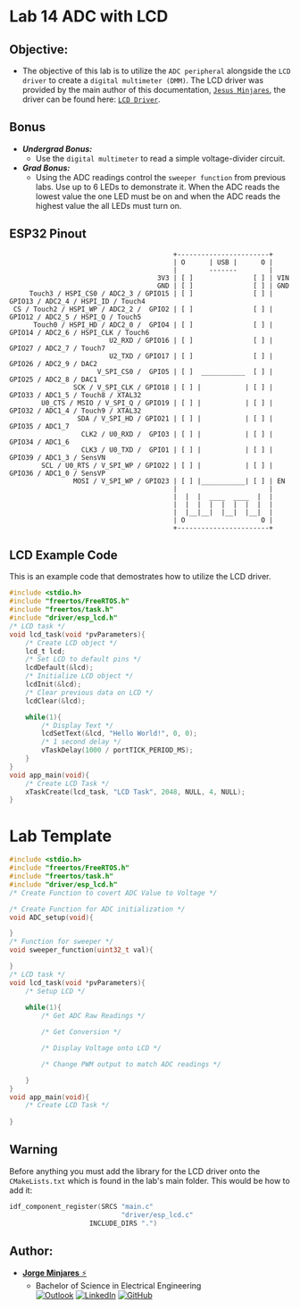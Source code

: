# **Lab 14 ADC with LCD**

## **Objective:**
* The objective of this lab is to utilize the `ADC peripheral` alongside the `LCD driver` to create a `digital multimeter (DMM)`. The LCD driver was provided by the main author of this documentation, [`Jesus Minjares`](https://github.com/jminjares4), the driver can be found here: [`LCD Driver`](https://github.com/jminjares4/ESP32-LCD-1602-Driver).
## **Bonus**
- ***Undergrad Bonus:***
  * Use the `digital multimeter` to read a simple voltage-divider circuit.
- ***Grad Bonus:***
  * Using the ADC readings control the `sweeper function` from previous labs. Use up to 6 LEDs to demonstrate it. When the ADC reads the lowest value the one LED must be on and when the ADC reads the highest value the all LEDs must turn on.



## **ESP32 Pinout**
~~~
                                         +-----------------------+
                                         | O      | USB |      O |
                                         |        -------        |
                                     3V3 | [ ]               [ ] | VIN
                                     GND | [ ]               [ ] | GND
     Touch3 / HSPI_CS0 / ADC2_3 / GPIO15 | [ ]               [ ] | GPIO13 / ADC2_4 / HSPI_ID / Touch4
 CS / Touch2 / HSPI_WP / ADC2_2 /  GPIO2 | [ ]               [ ] | GPIO12 / ADC2_5 / HSPI_Q / Touch5
      Touch0 / HSPI_HD / ADC2_0 /  GPIO4 | [ ]               [ ] | GPIO14 / ADC2_6 / HSPI_CLK / Touch6
                         U2_RXD / GPIO16 | [ ]               [ ] | GPIO27 / ADC2_7 / Touch7
                         U2_TXD / GPIO17 | [ ]               [ ] | GPIO26 / ADC2_9 / DAC2
                      V_SPI_CS0 /  GPIO5 | [ ]  ___________  [ ] | GPIO25 / ADC2_8 / DAC1
                SCK / V_SPI_CLK / GPIO18 | [ ] |           | [ ] | GPIO33 / ADC1_5 / Touch8 / XTAL32
        U0_CTS / MSIO / V_SPI_Q / GPIO19 | [ ] |           | [ ] | GPIO32 / ADC1_4 / Touch9 / XTAL32
                 SDA / V_SPI_HD / GPIO21 | [ ] |           | [ ] | GPIO35 / ADC1_7 
                  CLK2 / U0_RXD /  GPIO3 | [ ] |           | [ ] | GPIO34 / ADC1_6 
                  CLK3 / U0_TXD /  GPIO1 | [ ] |           | [ ] | GPIO39 / ADC1_3 / SensVN 
        SCL / U0_RTS / V_SPI_WP / GPIO22 | [ ] |           | [ ] | GPIO36 / ADC1_0 / SensVP 
                MOSI / V_SPI_WP / GPIO23 | [ ] |___________| [ ] | EN 
                                         |                       |
                                         |  |  |  ____  ____  |  |
                                         |  |  |  |  |  |  |  |  |
                                         |  |__|__|  |__|  |__|  |
                                         | O                   O |
                                         +-----------------------+
~~~

## **LCD Example Code**
This is an example code that demostrates how to utilize the LCD driver.
~~~c
#include <stdio.h>
#include "freertos/FreeRTOS.h"
#include "freertos/task.h"
#include "driver/esp_lcd.h"
/* LCD task */
void lcd_task(void *pvParameters){
    /* Create LCD object */
    lcd_t lcd;
    /* Set LCD to default pins */
    lcdDefault(&lcd);
    /* Initialize LCD object */
    lcdInit(&lcd);
    /* Clear previous data on LCD */
    lcdClear(&lcd);

    while(1){
        /* Display Text */
        lcdSetText(&lcd, "Hello World!", 0, 0);
        /* 1 second delay */
        vTaskDelay(1000 / portTICK_PERIOD_MS);
    }
}
void app_main(void){
    /* Create LCD Task */
    xTaskCreate(lcd_task, "LCD Task", 2048, NULL, 4, NULL);
}

~~~

# **Lab Template**
~~~c
#include <stdio.h>
#include "freertos/FreeRTOS.h"
#include "freertos/task.h"
#include "driver/esp_lcd.h"
/* Create Function to covert ADC Value to Voltage */

/* Create Function for ADC initialization */
void ADC_setup(void){

}
/* Function for sweeper */
void sweeper_function(uint32_t val){

}
/* LCD task */
void lcd_task(void *pvParameters){
    /* Setup LCD */
    
    while(1){
        /* Get ADC Raw Readings */

        /* Get Conversion */

        /* Display Voltage onto LCD */

        /* Change PWM output to match ADC readings */

    }
}
void app_main(void){
    /* Create LCD Task */
    
}

~~~

## **Warning**
Before anything you must add the library for the LCD driver onto the `CMakeLists.txt` which is found in the lab's main folder.
This would be how to add it:
~~~c
idf_component_register(SRCS "main.c"
                            "driver/esp_lcd.c"
                    INCLUDE_DIRS ".")
~~~

## **Author:**
* [**Jorge Minjares** :zap:](https://github.com/JorgeMinjares)<br>
  * Bachelor of Science in Electrical Engineering<br>
[![Outlook](https://img.shields.io/badge/Microsoft_Outlook-0078D4?style=for-the-badge&logo=microsoft-outlook&logoColor=white&style=flat)](mailto:jminjares5@miners.utep.edu) 
[![LinkedIn](https://img.shields.io/badge/LinkedIn-0077B5?style=for-the-badge&logo=linkedin&logoColor=white&style=flat)](https://www.linkedin.com/in/jorge-minjares/) [![GitHub](https://img.shields.io/badge/GitHub-100000?style=for-the-badge&logo=github&logoColor=white&style=flat)](https://github.com/JorgeMinjares)